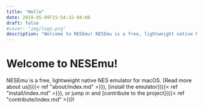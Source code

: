 ```yaml
---
title: "Hello"
date: 2019-05-09T15:54:32-04:00
draft: false
#cover: "img/logo.png"
description: "Welcome to NESEmu! NESEmu is a free, lightweight native NES emulator for macOS."
---
```


# Welcome to NESEmu!

NESEmu is a free, lightweight native NES emulator for macOS. [Read more about us]({{< ref "about/index.md" >}}), [install the emulator]({{< ref "install/index.md" >}}), or jump in and [contribute to the project]({{< ref "contribute/index.md" >}})!
